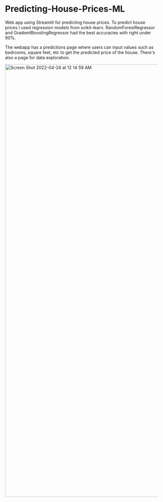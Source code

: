 # Predicting-House-Prices-ML

Web app using Streamlit for predicting house prices. To predict house prices I used regression models from scikit-learn. RandomForestRegressor and GradientBoostingRegressor had the best accuracies with right under 90%. 

The webapp has a predictions page where users can input values such as bedrooms, square feet, etc to get the predicted price of the house. There's also a page for data exploration.

<img width="1427" alt="Screen Shot 2022-04-24 at 12 14 59 AM" src="https://user-images.githubusercontent.com/101961743/164956324-2d290fc4-f860-4c22-9b1e-6142ef5c6375.png">
